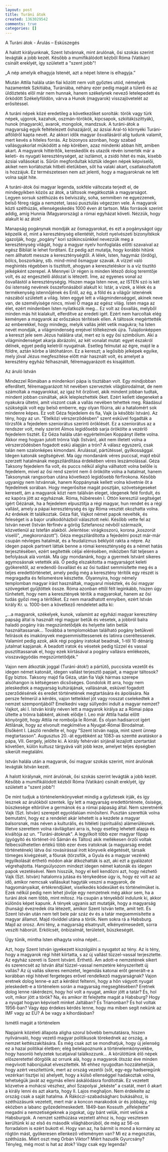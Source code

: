 ```yaml
---
layout: post
title: Turáni átok
created: 1363029542
comments: true
categories: []
---
```

A Turáni átok - Árulás – Esküszegés

A halott királyunknak, Szent Istvánnak, mint árulónak, ősi szokás szerint levágták a jobb kezét. Később a mumifikálódott kézből Róma (Vatikán) csinált ereklyét, így született a "szent jobb"!


„A nép amelyik elhagyja Istenét, azt a népet Istene is elhagyja.”

Miután Attila halála után fiai között nem volt győztes utód, némelyek hazamentek Szkitiába, Turániába, néhány ezer pedig magát a túlerő és az üldöztetés elől már nem hunnak, hanem székelynek nevező letelepedett és őrködött Székelyföldön, várva a Hunok (magyarok) visszajövetelét az erősítéssel.

A turáni népek közé eredetileg a következőket sorolták: török vagy türk népek, ujgorok, kazahok, oszmán-törökök, kipcsapok, szkiíták(szittyák), hunok (magyarok), avarok, mongolok, mandzsuk. 
A turáni-átok a magyarság egyik feltételezett őshazájáról, az ázsiai Aral-tó környéki Turáni-alföldről kapta nevét. Az akkori idők magyar ősvallásáról alig tudunk valamit, mert kevés a hiteles forrás. Az bizonyos azonban, hogy szabad vallásgyakorlat működött a nép körében, azaz mindenki abban hitt, amiben akart. A magyarok hittérítők, kereskedők és utazók révén ismerték már a keleti- és nyugati kereszténységet, az iszlámot, a zsidó hitet és más, kisebb ázsiai vallásokat is. Sűrűn megfordultak köztük idegen népek képviselői, akiket nem korlátoztak hitbéli életükben, sőt ha valaki akart, csatlakozhatott is hozzájuk. Ez természetesen nem azt jelenti, hogy a magyaroknak ne lett volna saját hite.

A turáni-átok ősi magyar legenda, sokféle változata terjedt el, de mindegyikben közös az átok, a táltosok megátkozták a magyarságot. Legyen sorsuk széthúzás és belviszály, soha, semmiben ne egyezzenek, belső féreg rágja a nemzetet, lassú pusztulás végezzen vele. A magyarok közti széthúzás, ellenségeskedés 1000 éven át tartson. Más források szerint addig, amíg Hunnia (Magyarország) a római egyházat követi. Nézzük, hogy alakult ki az átok!

Manapság pogánynak mondják az ősmagyarokat, és ezt a pogányságot úgy képzelik el, mint a kereszténység ellentétét, holott nyelvészeti bizonyítékok igazolják, hogy „pogány” kori szókincsünkkel nevezzük meg a kereszténység világát, hogy a magyar nyelv honfoglalás előtti szavaival az egész Bibliát le lehet fordítani. Ez pedig azt mutatja, hogy korábbi hitünk nem állhatott messze a kereszténységtől. A lélek, Isten, hagymáz (ördög), bölcs, boszorkány, stb. mind-mind ősmagyar szavak. A vízzel való meghintés régebben is tisztított, ahogyan a kereszteléskor is a víz tisztító jelképként szerepel. A Mennyei Úr régen is minden létező dolog teremtője volt, és az engesztelő áldozat is létezett.
Íme, az egyenes vonal az ősvallástól a kereszténységig. Hiszen maga Isten neve, az ISTEN szó is két ősi istenség nevének összefonásából alakult ki: Istár, a vizek, a lélek és a termékenység istennőjének és Enlil, az ég, a föld és a világűr istenének nászából született a világ. Isten eggyé lett a világmindenséggel, akinek neve van, de személyisége nincs, mivel Ő maga az egész világ. Isten maga az élet, ezért mindenben Isten nyilatkozik meg… Ez volt az ősvallás, melyből minden más hit kialakult, elferdítve az eredeti igét. Ezért nem harcoltak elég keményen a magyarok az erőszakos térítések ellen. A táltosok megérttették az emberekkel, hogy mindegy, melyik vallás jelét vetik magukra; ha Isten nevét mondják, a világmindenség erejével töltekeznek újra. Tulajdonképpen a kereszt jele sem Jézus halálára utal, mert ez is egy ősi szimbólum. Aki a világmindenséget akarja ábrázolni, az két vonalat mutat: egyet északról délnek, egyet pedig keletről nyugatnak. Esetleg felmutat az égre, majd le a földre, aztán körbe a látóhatáron. Ez a kereszt; a legősibb jelképek egyike, mely jóval Jézus megfeszítése előtt már használt volt, és amelyet a keresztény egyház felhasznált, félremagyarázott és kisajátított.

Az áruló István

Mindezzel Rómában a mindenkori pápa is tisztában volt. Egy mindjobban elferdített, félremagyarázott hit nevében szerveztek világbirodalmat, de nem számoltak a magyarokkal, az igaz hit őrzőivel, akik mindent jobban tudtak, mindent jobban csináltak, akik leleplezhették őket. Ezért kellett idegeneket a nyakukra ültetni, amit viszont csak a vallás nevében tehettek meg. Ráadásul szükségük volt egy belső emberre, egy olyan főúrra, aki a hatalomért sok mindenre képes. Ez volt Géza fejedelem és fia, Vajk (a későbbi István).
Az tény, hogy az un. "Etelközi vérszerződésben" szent esküvel fogadták a törzsfők a fejedelem szeniorátus szerinti öröklését. Ez a szeniorátus az a rendszer volt, mely szerint Álmos legidősebb sarja örökölte a vezérlő fejedelem tisztét. Ez Géza halála után egyértelműen Koppányt illette volna. Akkor meg hogyan jutott trónra Vajk (István), akit nem illetett volna a vérszerződésben fogadott eskü alapján a trón?
A válasz egyszerű, csak talán nem szalonképes kimondani. Árulással, pártütéssel, gyilkossággal. Idegen katonák segítségével. Ma úgy mondanánk véres puccsal, majd ebül szerzett hatalmának megszilárdítása érdekében véres leszámolással.
Géza Taksony fejedelem fia volt, és puccs nélkül aligha válhatott volna belőle is fejedelem, mivel az ősi rend szerint nem ő örökölte volna a hatalmat, hanem Taksonynak rangsorban utána következő legidősebb férfirokona. Később ugyanígy nem Istvánnak, hanem Koppánynak kellett volna követnie őt a fejedelmek sorában. Hogy megerősítse magát posztján, szövetségeseket keresett, ám a magyarok közt nem találván eleget, idegenek felé fordult, és ez kapóra jött az egyháznak. Róma, hűbéresén I. Ottón keresztül segítséget ígért Gézának, ha a fejedelem elpusztítja a régi magyar, hun rendet és a régi vallást, amely a pápai kereszténység és így Róma vesztét okozhatta volna. Az érdekek itt találkoztak.
Géza fiát, Vajkot német papok nevelték, és feleséget is a bajor uralkodóházból választott neki. Később vette fel az István nevet (István férfinév a görög Sztefanosz névből származik, közvetlenül az Istefán alakból. Jelentése: virágkoszorú, korona „koszorút viselő”, „megkoronázott”). Géza megszilárdította a fejedelmi poszt már-már csupán névleges hatalmát, és a feudalizmus béklyóit rakta a népre. Az idegen papok partnert láttak benne a római kereszténység és a német hatás terjesztésében, ezért segítették céljai elérésében, miközben fiát teljesen a befolyásuk alá vonták. Ma úgy mondanánk, hogy a gyermek Istvánt sikeres agymosásnak vetették alá. Ő pedig elszakította a magyarságot keleti gyökereitől, az eredendő ősvallást és az ősi tudást semmisítette meg és a teljes eredettörténetet, amely pedig még a keresztény térítők egy részét is megragadta és felismerésre késztette. Olyannyira, hogy némely templomban magyar írást használtak, magyarul miséztek, és ősi magyar szövegeket gyűjtöttek össze. Róma azonban ettől félt leginkább, hiszen úgy tűnhetett, hogy nem a keresztények térítik a magyarokat, hanem az ősi tudás győzi meg a térítőket. Ez nem maradhatott ennyiben, ezért István király Kr. u. 1000-ben a következő rendeletet adta ki:

„…a magyarok, székelyek, kunok, valamint az egyházi magyar keresztény papság által is használt régi magyar betűk és vésetek, a jobbról balra haladó pogány írás megszüntetődjék és helyette latin betűk használtassanak… Továbbá a templomokban található pogány betűkveli felírások és imakönyvek megsemmisíttessenek és latinra cseréltessenek. Valamint pedig azok, akik régi pogány iratokat beadnak, 1-től 10 dénárig jutalmat kapjanak. A beadott iratok és vésetek pedig tűzzel és vassal pusztíttassanak el, hogy ezek kiirtásával a pogány vallásra emlékezés, visszavágyódás megszüntetődjék.”

Vajon nem átkozták joggal (Turáni-átok!) a pártütő, puccsista vezetőt és idegen német katonáit, idegen vallást terjesztő papjait, a magyar táltosok?
Egy biztos. Taksony majd fia Géza, után fia Vajk hármas szerepe alsóhangon is kétségesen dicsőséges. Gondolok itt arra, hogy nem jeleskedtek a magyarság kultúrájának, vallásának, esküvel fogadott szerződésének és eredet történetének megtartására és ápolására. Na persze felmerül a kérdés, vajon tetteikkel jót vagy rosszat cselekedtek a nemzet szempontjából? Emelkedni vagy süllyedni indult a magyar nemzet?
Vajkot, aki I. István király néven lett a magyarok királya az a Római pápa ültette a trónra bábként, akinek elődje I. Leo már Attila hadai előtt könyörgött, hogy Attila ne rombolja le Rómát. És olyan hadisarcot ígért Attilának, hogy az elvonult megkímélve a Nyugat-Római Birodalmat. Elsőként I. László rendelte el, hogy "Szent István napja, mint szent ünnep megtartasson". Augusztus 20.-át egyébként az 1083-as szentté avatáskor a pápa, VII. Gergely, jelölte ki. A király fehérvári sírjánál lezajlott szertartást követően, külön kultusz tárgyává vált jobb keze, amelyet teljes épségben sikerült megtalálni. 

István halála után a magyarok, ősi magyar szokás szerint, mint árulónak levágták István kezét.

A halott királynak, mint árulónak, ősi szokás szerint levágták a jobb kezét. Később a mumifikálódott kézből Róma (Vatikán) csinált ereklyét, így született a "szent jobb"!

De mint tudjuk a történelemkönyveket mindig a győztesek írják, és így lesznek az árulókból szentek. Így lett a magyarság eredettörténete, ősisége, büszkesége eltörölve a germánok és a római pápaság által.
Nem szeretnénk Vajk (Szt. István) szerepét egyoldalúan minősíteni. Pusztán szerettük volna bemutatni, hogy ez a rendelet akár lehetett is a kezdete a magyar balsorsnak, más néven a kulturális, és hitéleti (spirituális) alámerülésnek. Illetve szerettem volna rávilágítani arra is, hogy esetleg lehetett alapja és kiváltója az un. "Turáni-átoknak".
A legyilkolt több ezer magyar főpap (gyógyító és történet-író Sámán és Táltos) akik mellékesen őrzői voltak felbecsülhetetlen értékű több ezer éves iratoknak (a magyarság eredet történetének) látva ősi rovásírással írott könyveik elégetését, társaik tömeges kivégzését, a főurak (törzsfők, a Gyula és a magyar vezérek) legyilkolását érthető módon akár átkozhatták is azt, aki ezt a gyalázatot végrehajtotta. Hangsúlyozom mindezt idegen német katonák és idegen papok vezetésével. Nem hisszük, hogy el kell kendőzni azt, hogy nézhető Vajk (Szt. István) hatalomra jutása és ténykedése úgy is, hogy ez volt az az idő, amikor nemcsak vallásukat hagyták veszni a magyarok, de hagyományaikat, értékrendjüket, viselkedés kódexüket és történelmüket is. Ezek nélkül pedig nem lehet jövője egy nemzetnek még akkor sem, ha a turáni átok nem több, mint mítosz. 
Ha csupán a tényekből indulunk ki, akkor különös képet kapunk. A tények ugyanis azt mutatják, hogy a magyarság (hunság) évezredek óta létezett, amikor Szent István tette, amit tett. És Szent István után nem telt bele pár száz év és a tatár megsemmisítette a magyar államot. Majd röviddel utána a török. Nem sokra rá a Habsburg. Majd az orosz. Ami tény, a magyarság elsatnyult, elkényelmesedett, sorra veszíti háborúit. Erkölcsét, önbizalmát, területeit, büszkeségét.

Úgy tűnik, mintha Isten elhagyta volna népét...

Azt, hogy Szent István igyekezett kiszolgálni a nyugatot az tény. Az is tény, hogy a magyarok régi hitét kiírtatta, s az új vallást tűzzel-vassal terjesztette. Az egyház szereti is Szent Istvánt. Érthető. Ám adott-e nemzetének sikert és szerencsét az István által tűzzel-vassal nemzetére kényszerített új vallás? Az új vallás sikeres nemzetet, legendás katonai erőt generált-e a korábban régi hitével fergeteges erővel rendelkező magyarságnak?
Vajon eretnek dolog lenne-e azt a kérdést feltenni, hogy a hőn vágyott nyugat jeleskedett-e a történelem során a magyarság megsegítésében?
Eretnek dolog lenne rákérdezni, hogy hol volt a nyugat, amikor jött a tatár? És, hol volt, mikor jött a török? Na, és amikor itt felejtette magát a Habsburg? Hogy a nyugat hogyan képviselt minket Jaltában? És Trianonban? És hol voltak 1956-ban? Vagy épp érdekes kérdés lenne, hogy ma miben segít nekünk az IMF vagy az EU? A be vagy a kihordásban?

Ismétli magát a történelem

Napjaink közéleti állapota aligha szorul bővebb bemutatásra, hiszen nyilvánvaló, hogy vezető magyar politikusok törekednek az ország, a nemzet kettészakítására. És még csak azt se mondhatjuk, hogy új jelenség ez a hazai politikai életben; elég belelapoznunk a történelemkönyvekbe, hogy hasonló helyzetek tucatjaival találkozzunk… A körülöttünk élő népek előszeretettel dörgölik az orrunk alá, hogy a magyarok ötszáz éve minden megvívott háborújukat elveszítették. Mi ehhez nyugodtan hozzátehetjük, hogy azért veszítettünk, mert az ország vezetői (sőt, egy-egy hadseregünk vezérkari tisztjei is) ahelyett, hogy a külső ellenséggel hadakoztak volna, tehetségük javát az egymás elleni áskálódásra fordították. Ez vezetett közvetve a mohácsi vészhez, ahol Szapolyai „lekéste” a csatát, mert ő akart a király lenni és azt akarta, hogy II. Lajos meghaljon. Nem érdekelte az ország csak a saját hatalma. A Rákóczi-szabadságharc bukásához, is széthúzásunk vezetett, mert már a koncon marakodok úr és jobbágy, míg eközben a labanc győzedelmeskedett. 1849-ban Kossuth „elfelejtette” megadni a nemzetiségeknek a jogokat, úgy bánt velük, mint velünk a Habsburgok. A nemzet széthúzása vezetett ahhoz is, hogy vesztesen kerültünk ki az első és második világháborúból, de még az 56-os forradalom is ezért bukott el. Hogy van az, ha bármit is mond a kormány az rögtön mást, gyökeresen ellenkező véleményen van? Mi ez a megosztás, széthúzás. Miért oszt meg Orbán Viktor? Miért hazudik Gyurcsány? Tényleg, még most is hat az átok? Vagy csak egy legenda?
